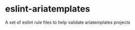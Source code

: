 eslint-ariatemplates
====================

A set of eslint rule files to help validate ariatemplates projects
